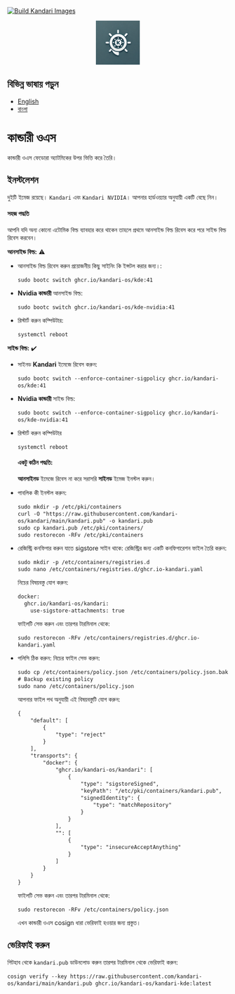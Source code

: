 [![Build Kandari Images](https://github.com/kandari-os/kandari/actions/workflows/build-kandari.yml/badge.svg)](https://github.com/kandari-os/kandari/actions/workflows/build-kandari.yml)

<div align="center">
  <img src="https://raw.githubusercontent.com/kandari-os/kandari/refs/heads/main/assets/logo.png" 
       alt="Kandari OS Logo" width="100">
</div>

## বিভিন্ন ভাষায় পড়ুন

- [English](README.md)
- [বাংলা](README.bn.md)

# কান্ডারী ওএস

কান্ডারী ওএস ফেডোরা অ্যাটমিকের উপর ভিত্তি করে তৈরি।

## ইনস্টলেশন  
দুইটি ইমেজ রয়েছে। `Kandari` এবং `Kandari NVIDIA`। আপনার হার্ডওয়্যার অনুযায়ী একটি বেছে নিন।

#### সহজ পদ্ধতি
আপনি যদি অন্য কোনো এটোমিক বিল্ড ব্যাবহার করে থাকেন তাহলে প্রথমে আনসাইন্ড বিল্ড রিবেস করে পরে সাইন্ড বিল্ড রিবেস করবেন। 

**আনসাইন্ড বিল্ড:** ⚠️    
- আনসাইন্ড বিল্ড রিবেস করুন প্রয়োজনীয় কিছু সাইনিং কি ইন্সটল করার জন্য।:
  ```
  sudo bootc switch ghcr.io/kandari-os/kde:41
  ```
- **Nvidia কান্ডারী** আনসাইন্ড বিল্ড:
  ```
  sudo bootc switch ghcr.io/kandari-os/kde-nvidia:41
  ```
- রিস্টার্ট করুন কম্পিউটার:
  ```
  systemctl reboot
  ```  
**সাইন্ড বিল্ড:** ✔️  
- সাইনড **Kandari** ইমেজে রিবেস করুন:  
  ```
  sudo bootc switch --enforce-container-sigpolicy ghcr.io/kandari-os/kde:41
  ```
- **Nvidia কান্ডারী** সাইন্ড বিল্ড:
  ```
  sudo bootc switch --enforce-container-sigpolicy ghcr.io/kandari-os/kde-nvidia:41
  ```
- রিস্টার্ট করুন কম্পিউটার
  ```
  systemctl reboot
  ```

  #### একটু কঠিন পদ্ধতি:
  **আনসাইনড** ইমেজে রিবেস না করে সরাসরি **সাইনড** ইমেজ ইনস্টল করুন।  
- পাবলিক কী ইনস্টল করুন:
  ```
  sudo mkdir -p /etc/pki/containers
  curl -O "https://raw.githubusercontent.com/kandari-os/kandari/main/kandari.pub" -o kandari.pub
  sudo cp kandari.pub /etc/pki/containers/
  sudo restorecon -RFv /etc/pki/containers
  ```
- রেজিস্ট্রি কনফিগার করুন যাতে sigstore সাইন থাকে: 
  রেজিস্ট্রির জন্য একটি কনফিগারেশন ফাইল তৈরি করুন:
  ```
  sudo mkdir -p /etc/containers/registries.d
  sudo nano /etc/containers/registries.d/ghcr.io-kandari.yaml
  ```
  নিচের বিষয়বস্তু যোগ করুন:
  ```
  docker:
    ghcr.io/kandari-os/kandari:
      use-sigstore-attachments: true
  ```
  ফাইলটি সেভ করুন এবং তারপর টারমিনাল থেকে:
  ```
  sudo restorecon -RFv /etc/containers/registries.d/ghcr.io-kandari.yaml
  ```
- পলিসি ঠিক করুন:
  নিচের ফাইল সেভ করুন:
  ```
  sudo cp /etc/containers/policy.json /etc/containers/policy.json.bak # Backup existing policy
  sudo nano /etc/containers/policy.json
  ```
  আপনার ফাইল পথ অনুযায়ী এই বিষয়বস্তুটি যোগ করুন:  
  ```
  {
      "default": [
          {
              "type": "reject"
          }
      ],
      "transports": {
          "docker": {
              "ghcr.io/kandari-os/kandari": [
                  {
                      "type": "sigstoreSigned",
                      "keyPath": "/etc/pki/containers/kandari.pub",
                      "signedIdentity": {
                          "type": "matchRepository"
                      }
                  }
              ],
              "": [
                  {
                      "type": "insecureAcceptAnything"
                  }
              ]
          }
      }
  }
  ```
  ফাইলটি সেভ করুন এবং তারপর টারমিনাল থেকে:
  ```
  sudo restorecon -RFv /etc/containers/policy.json
  ```
  এখন কান্ডারী ওএস cosign ধারা ভেরিফাই হওয়ার জন্য প্রস্তুত।


## ভেরিফাই করুন  
গিটহাব থেকে `kandari.pub` ডাউনলোড করুন তারপর টারমিনাল থেকে ভেরিফাই করুন:
```
cosign verify --key https://raw.githubusercontent.com/kandari-os/kandari/main/kandari.pub ghcr.io/kandari-os/kandari-kde:latest
```
